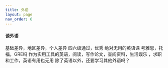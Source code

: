 ```yaml
---
title: 外语
layout: page
nav_order: 6
---
```

#### 谈外语

基础差异，地区差异，个人差异
四六级通过，优秀
绝对无用的英语课
考雅思，托福，GRE吗
作为实用工具的英语，阅读，写作论文，查阅资料，生活娱乐 ，求职和工作，英语有用也无用
除了英语以外，还要学习其他外语吗？